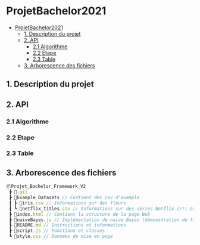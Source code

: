 # ProjetBachelor2021
- [ProjetBachelor2021](#projetbachelor2021)
  - [1. Description du projet](#1-description-du-projet)
  - [2. API](#2-api)
    - [2.1 Algorithme](#21-algorithme)
    - [2.2 Etape](#22-etape)
    - [2.3 Table](#23-table)
  - [3. Arborescence des fichiers](#3-arborescence-des-fichiers)

## 1. Description du projet

## 2. API
### 2.1 Algorithme
### 2.2 Etape
### 2.3 Table
## 3. Arborescence des fichiers
```js
📦Projet_Bachelor_Framework_V2
 ┣ 📂.git
 ┣ 📂Example_Datasets // Contient des csv d'exemple
 ┃ ┣ 📜iris.csv // Informations sur des fleurs
 ┃ ┗ 📜netflix_titles.csv // Informations sur des séries Netflix (/!\ Grand fichier)
 ┣ 📜index.html // Contient la structure de la page Web
 ┣ 📜naiveBayes.js // Implémentation de naive Bayes (démonstration du framework)
 ┣ 📜README.md // Instructions et informations
 ┣ 📜script.js // Fonctions et classes
 ┗ 📜style.css // Données de mise en page
 ```